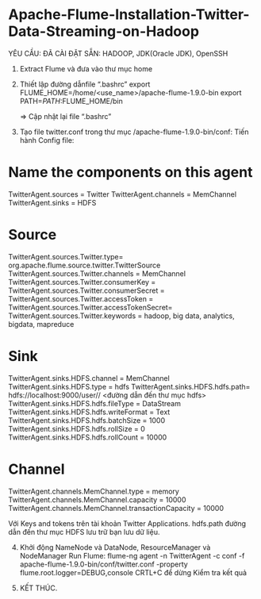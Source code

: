 # Apache-Flume-Installation-Twitter-Data-Streaming-on-Hadoop
YÊU CẦU: ĐÃ CÀI ĐẶT SẴN: HADOOP, JDK(Oracle JDK), OpenSSH

1. Extract Flume và đưa vào thư mục home

2. Thiết lập đường dẫnfile “.bashrc”
export FLUME_HOME=/home/<use_name>/apache-flume-1.9.0-bin
export PATH=$PATH:$FLUME_HOME/bin

	=> Cập nhật lại file “.bashrc”

3. Tạo file twitter.conf trong thư mục /apache-flume-1.9.0-bin/conf:
Tiến hành Config file:

# Name the components on this agent
TwitterAgent.sources = Twitter
TwitterAgent.channels = MemChannel
TwitterAgent.sinks = HDFS

# Source
TwitterAgent.sources.Twitter.type= org.apache.flume.source.twitter.TwitterSource
TwitterAgent.sources.Twitter.channels = MemChannel
TwitterAgent.sources.Twitter.consumerKey = <consumerKey>
TwitterAgent.sources.Twitter.consumerSecret = <consumerSecret>
TwitterAgent.sources.Twitter.accessToken  = <accessToken >
TwitterAgent.sources.Twitter.accessTokenSecret= <accessTokenSecret> 
TwitterAgent.sources.Twitter.keywords = hadoop, big data, analytics, bigdata, mapreduce
# Sink
TwitterAgent.sinks.HDFS.channel = MemChannel
TwitterAgent.sinks.HDFS.type = hdfs
TwitterAgent.sinks.HDFS.hdfs.path= hdfs://localhost:9000/user/<user-name>/ <đường dẫn đến thư mục hdfs>
TwitterAgent.sinks.HDFS.hdfs.fileType = DataStream
TwitterAgent.sinks.HDFS.hdfs.writeFormat = Text
TwitterAgent.sinks.HDFS.hdfs.batchSize = 1000
TwitterAgent.sinks.HDFS.hdfs.rollSize = 0
TwitterAgent.sinks.HDFS.hdfs.rollCount = 10000

# Channel
TwitterAgent.channels.MemChannel.type = memory
TwitterAgent.channels.MemChannel.capacity = 10000
TwitterAgent.channels.MemChannel.transactionCapacity = 10000

Với Keys and tokens trên tài khoản Twitter Applications.
    hdfs.path đường dẫn đến thư mục HDFS lưu trữ bạn lưu dữ liệu.

4. Khởi động NameNode và DataNode, ResourceManager và NodeManager
   Run Flume:
flume-ng agent -n TwitterAgent -c conf -f apache-flume-1.9.0-bin/conf/twitter.conf -property flume.root.logger=DEBUG,console
CRTL+C để dừng Kiểm tra kết quả

5. KẾT THÚC.
   
